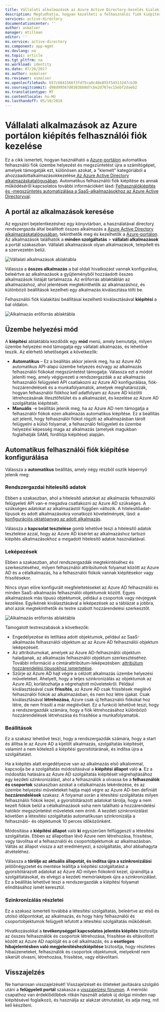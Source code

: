 ```yaml
---
title: Vállalati alkalmazások az Azure Active Directory-kezelés kialakítási felhasználói |} Microsoft Docs
description: Megtudhatja, hogyan kezelheti a felhasználói fiók kiépítése vállalati alkalmazások az Azure Active Directory használatával
services: active-directory
documentationcenter: ''
author: asmalser
manager: mtillman
editor: ''
ms.service: active-directory
ms.component: app-mgmt
ms.devlang: na
ms.topic: article
ms.tgt_pltfrm: na
ms.workload: identity
ms.date: 07/26/2017
ms.author: asmalser
ms.reviewer: asmalser
ms.openlocfilehash: b57c6841566f3fd75ca0c48e055f54513247cb30
ms.sourcegitcommit: d98d99567d0383bb8d7cbe2d767ec15ebf2daeb2
ms.translationtype: MT
ms.contentlocale: hu-HU
ms.lasthandoff: 05/10/2018
---
```

# <a name="managing-user-account-provisioning-for-enterprise-apps-in-the-azure-portal"></a>Vállalati alkalmazások az Azure portálon kiépítés felhasználói fiók kezelése
Ez a cikk ismerteti, hogyan használható a [Azure-portálon](https://portal.azure.com) automatikus felhasználói fiók üzembe helyezést és megszüntetést újra a számítógépet, amelyek támogatják ezt, különösen azokat, a "kiemelt" kategóriából a ahozzáadottalkalmazásokkezelése[ Az Azure Active Directory alkalmazáskatalógusában](active-directory-appssoaccess-whatis.md#get-started-with-the-azure-ad-application-gallery). Automatikus felhasználói fiók kiépítése és annak működéséről kapcsolatos további információkért lásd: [Felhasználókiépítés és -megszüntetés automatizálása a SaaS-alkalmazásokhoz az Azure Active Directoryval](active-directory-saas-app-provisioning.md).

## <a name="finding-your-apps-in-the-portal"></a>A portál az alkalmazások keresése
Az egyszeri bejelentkezéshez egy könyvtárban, a használatával directory rendszergazda által beállított összes alkalmazás a [Azure Active Directory alkalmazáskatalógusában](active-directory-appssoaccess-whatis.md#get-started-with-the-azure-ad-application-gallery), tekinthetők meg és kezelhetők a [Azure-portálon](https://portal.azure.com). Az alkalmazások találhatók a **minden szolgáltatás** &gt; **vállalati alkalmazások** a portál szakaszban. Vállalati alkalmazások olyan alkalmazások, telepített és a szervezetén belül.

![Vállalati alkalmazások ablaktábla][0]

Válassza a **összes alkalmazás** a bal oldali hivatkozást vannak konfigurálva, beleértve az alkalmazások a gyűjteményből hozzáadott összes alkalmazások listáját tartalmazza. Az erőforrás ablaktáblán az alkalmazáshoz, ahol jelentések megtekinthetők az alkalmazáshoz, és különböző beállítások kezelheti egy alkalmazás kiválasztása tölti be.

Felhasználói fiók kialakítási beállításai kezelhető kiválasztásával **kiépítési** a bal oldalon.

![Alkalmazás erőforrás ablaktábla][1]

## <a name="provisioning-modes"></a>Üzembe helyezési mód
A **kiépítési** ablaktábla kezdődik egy **mód** menü, amely bemutatja, milyen üzembe helyezési mód támogatja egy vállalati alkalmazás, és lehetővé teszik. Az elérhető lehetőségek a következők:

* **Automatikus** – Ez a beállítás akkor jelenik meg, ha az Azure AD automatikus API-alapú üzembe helyezés és/vagy az alkalmazás felhasználói fiókokat megszüntetést támogatja. Válassza ezt a módot jeleníti meg, amely végigvezeti a rendszergazdák a az alkalmazás felhasználói felügyeleti API csatlakozni az Azure AD konfigurálása, fiók-hozzárendelések és a munkafolyamatok, amelyek meghatározzák, hogyan felhasználói fiókhoz kell adatfolyam az Azure AD közötti létrehozásának illesztőfelület és a alkalmazást, és kezelése az Azure AD szolgáltatás kiépítését.
* **Manuális** -e beállítás jelenik meg, ha az Azure AD nem támogatja a felhasználói fiókok ezen alkalmazás automatikus kiépítése. Ez a beállítás azt jelenti, hogy felhasználói fiókot rögzíti az alkalmazásban tárolt felügyelni a külső folyamat, a felhasználó felügyeleti és üzembe helyezési képesség maga az alkalmazás (amelyek magukban foglalhatják SAML fordítója kiépítése) alapján.

## <a name="configuring-automatic-user-account-provisioning"></a>Automatikus felhasználói fiók kiépítése konfigurálása
Válassza a **automatikus** beállítás, amely négy részből oszlik képernyő jelenik meg:

### <a name="admin-credentials"></a>Rendszergazdai hitelesítő adatok
Ebben a szakaszban, ahol a hitelesítő adatokat az alkalmazás felhasználói felügyeleti API van-e megadva csatlakozni az Azure AD szükséges. A szükséges adatokat az alkalmazástól függően változik. A hitelesítőadat-típusok és adott alkalmazásokra vonatkozó követelmények, lásd: a [konfigurációs oktatóanyag az adott alkalmazás](active-directory-saas-app-provisioning.md).

Válassza a **kapcsolat tesztelése** gomb lehetővé teszi a hitelesítő adatok tesztelése azzal, hogy az Azure AD kísérlet az alkalmazáshoz tartozó kiépítés alkalmazásokhoz a megadott hitelesítő adatok használatával.

### <a name="mappings"></a>Leképezések
Ebben a szakaszban, ahol rendszergazdák megtekintéséhez és szerkesztéséhez, milyen felhasználói attribútumok folyamat között az Azure AD és a célalkalmazás, ha a felhasználói fiókok vannak kiépítésekor vagy frissítésekor.

Nincs olyan előre konfigurált megfeleltetéseket az Azure AD felhasználói és minden SaaS-alkalmazás felhasználói objektumok között. Egyes alkalmazások más típusú objektumok, például a csoportok vagy névjegyek kezelése. Egyikének kiválasztásával a leképezések az a táblázat a jobbra, ahol azok megtekinthetők és testre szabott hozzárendelési szerkesztőt.

![Alkalmazás erőforrás ablaktábla][2]

Támogatott testreszabások a következők:

* Engedélyezése és letiltása adott objektumok, például az SaaS-alkalmazás felhasználói objektum az az Azure AD felhasználói objektum leképezéseit.
* Az attribútumokat, amelyek az Azure AD-felhasználói objektum haladjanak, az alkalmazás felhasználói objektum szerkesztéséhez. További információ a címtárattribútum-leképezésben: [attribútum hozzárendelési típusokhoz ismertetése](active-directory-saas-customizing-attribute-mappings.md#understanding-attribute-mapping-types).
* Szűrje az Azure AD hajt végre a célzott alkalmazás üzembe helyezési műveleteket. Ahelyett, hogy a teljes szinkronizálás az objektumok az Azure AD, korlátozhatja a végrehajtott műveletekről. Például kiválasztásával csak **frissítés**, az Azure AD csak frissítések meglévő felhasználói fiókok az alkalmazásban, és nem hoz létre újakat. Csak kiválasztásával **létrehozása**, Azure csak új felhasználói fiókokat hoz létre, de nem frissíti a már meglévőket. Ez a funkció lehetővé teszi, hogy a rendszergazdák számára, hogy a fiók létrehozásához különböző hozzárendelések létrehozása és frissítése a munkafolyamatok.

### <a name="settings"></a>Beállítások
Ez a szakasz lehetővé teszi, hogy a rendszergazdák számára, hogy a start és állítsa le az Azure AD a kijelölt alkalmazás, szolgáltatás kiépítését, valamint a nem kötelező a kiépítési gyorsítótárának, és indítsa újra a szolgáltatást.

Ha a kiépítés alatt engedélyezve van az alkalmazás első alkalommal, kapcsolja be a szolgáltatás módosításával a **kiépítési állapot** való **a**. Ez a módosítás hatására az Azure AD szolgáltatás kiépítését végrehajtásához egy kezdeti szinkronizálást, ahol a felhasználók a olvassa be a **felhasználók és csoportok** szakaszban azokat a célalkalmazás lekérdezése, és az üzembe helyezési műveleteket hajtja majd végre az Azure AD-ben definiált **hozzárendelések** szakasz. A folyamat során a létesítési szolgáltatás milyen felhasználói fiókok kezel, a gyorsítótárazott adatokat tárolja, hogy a nem kezelt fiókok belül a célalkalmazások soha nem található a hozzárendelési hatókör megszüntetést műveletek nem érinti. A kezdeti szinkronizálást követően a létesítési szolgáltatás automatikusan szinkronizálja a felhasználó- és objektumok 10 perces időközönként.

Módosítása a **kiépítési állapot** való **ki** egyszerűen felfüggeszti a létesítési szolgáltatás. Ebben az állapotban lévő Azure nem létrehozása, frissítése, vagy távolítsa el a felhasználói és csoportobjektumok az alkalmazásban. Váltás az állapot vissza a azt eredményezi, a szolgáltatás, ahol abbahagyta átvételéhez.

Válassza a **törölje az aktuális állapotát, és indítsa újra a szinkronizálási** jelölőnégyzetet és mentése leállítja a kiépítési szolgáltatást a gyorsítótárazott adatokat az Azure AD milyen fiókokról kezel, újraindítja a szolgáltatásokat, és elvégzi a kezdeti memóriaképek újra a szinkronizálást. Ez a beállítás lehetővé teszi a rendszergazdák a kiépítési folyamat elindításához ismét keresztül.

### <a name="synchronization-details"></a>Szinkronizálás részletei
Ez a szakasz ismerteti továbbá a létesítési szolgáltatás, beleértve az első és utolsó időpontokat, az alkalmazás, és hogy hány felhasználói és csoportobjektumok felügyelt lefutott a létesítési szolgáltatás működését.

Hivatkozásokkal a **tevékenységgel kapcsolatos jelentés kiépítés** biztosítja az összes felhasználók és csoportok létrehozása, frissítése és eltávolított között az Azure AD naplóját és a cél alkalmazás, és a **esetleges hibajelentésben való megjelenítéshezkiépítése** biztosítja, hogy részletes hibaüzeneteket, felhasználók és csoportok objektumok, melyeknél nem sikerült olvasni, létrehozása, frissítése, vagy eltávolítani. 

## <a name="feedback"></a>Visszajelzés

Ne hamarosan visszajelzését! Visszajelzését és ötleteket javítására szolgáló utáni a **felügyeleti portál** szakasza a [visszajelzési fórumon](https://feedback.azure.com/forums/169401-azure-active-directory/category/162510-admin-portal).  A mérnöki csapathoz van érdeklődőbbek ritkán használt adatok új dolgai minden nap kiépítésével foglalkozó, és használja az alakzat útmutatást, és adja meg, mit kell készíteni.


[0]: ./media/active-directory-enterprise-apps-manage-provisioning/enterprise-apps-pane.PNG
[1]: ./media/active-directory-enterprise-apps-manage-provisioning/enterprise-apps-provisioning.PNG
[2]: ./media/active-directory-enterprise-apps-manage-provisioning/enterprise-apps-provisioning-mapping.PNG
